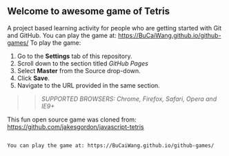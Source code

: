 ## Welcome to awesome game of Tetris

A project based learning activity for people who are getting started with Git and GitHub.
You can play the game at: https://BuCaiWang.github.io/github-games/
To play the game:
1. Go to the **Settings** tab of this repository.
1. Scroll down to the section titled _GitHub Pages_
1. Select **Master** from the Source drop-down.
1. Click **Save**.
1. Navigate to the URL provided in the same section.

>> _*SUPPORTED BROWSERS*: Chrome, Firefox, Safari, Opera and IE9+_

This fun open source game was cloned from: https://github.com/jakesgordon/javascript-tetris

```suggestion

You can play the game at: https://BuCaiWang.github.io/github-games/

```

